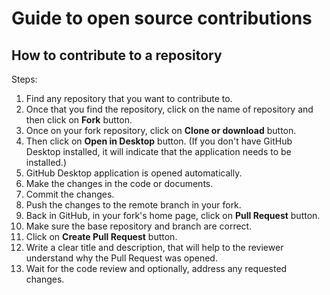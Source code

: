 # Guide to open source contributions

## How to contribute to a repository


Steps:

1. Find any repository that you want to contribute to.
2. Once that you find the repository, click on the name of repository and then click on **Fork** button.
3. Once on your fork repository, click on **Clone or download** button.
4. Then click on **Open in Desktop** button. (If you don't have GitHub Desktop installed, it will indicate that the application needs to be installed.)
5. GitHub Desktop application is opened automatically.
6. Make the changes in the code or documents.
7. Commit the changes.
8. Push the changes to the remote branch in your fork.
9. Back in GitHub, in your fork's home page, click on **Pull Request** button.
10. Make sure the base repository and branch are correct.
11. Click on **Create Pull Request** button.
12. Write a clear title and description, that will help to the reviewer understand why the Pull Request was opened.
13. Wait for the code review and optionally, address any requested changes.
